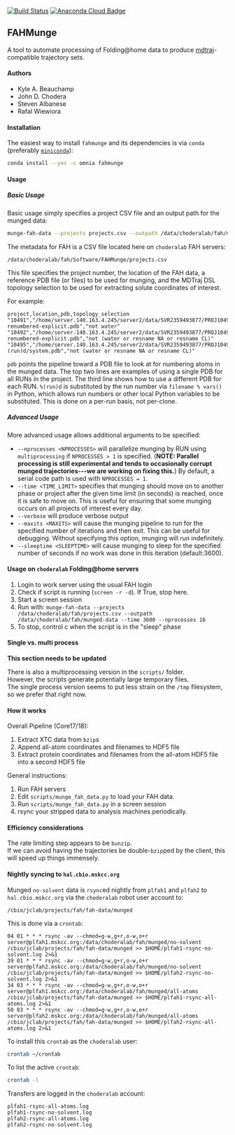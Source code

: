 [![Build Status](https://travis-ci.org/choderalab/fahmunge.png)](https://travis-ci.org/choderalab/fahmunge)
[![Anaconda Cloud Badge](https://anaconda.org/omnia/fahmunge/badges/version.svg)](https://anaconda.org/omnia/fahmunge)

## FAHMunge

A tool to automate processing of Folding@home data to produce [mdtraj](http://mdtraj.org/)-compatible trajectory sets.

#### Authors
* Kyle A. Beauchamp
* John D. Chodera
* Steven Albanese
* Rafal Wiewiora

#### Installation

The easiest way to install `fahmunge` and its dependencies is via `conda` (preferably [`miniconda`](http://conda.pydata.org/miniconda.html)):
```bash
conda install --yes -c omnia fahmunge
```

#### Usage

##### Basic Usage

Basic usage simply specifies a project CSV file and an output path for the munged data:
```bash
munge-fah-data --projects projects.csv --outpath /data/choderalab/fah/munged-data
```
The metadata for FAH is a CSV file located here on `choderalab` FAH servers:
```
/data/choderalab/fah/Software/FAHMunge/projects.csv
```
This file specifies the project number, the location of the FAH data, a reference PDB file (or files) to be used for munging, and the MDTraj DSL topology selection to be used for extracting solute coordinates of interest.

For example:
```
project,location,pdb,topology_selection
"10491","/home/server.140.163.4.245/server2/data/SVR2359493877/PROJ10491/","/home/server.140.163.4.245/server2/projects/GPU/p10491/topol-renumbered-explicit.pdb","not water"
"10492","/home/server.140.163.4.245/server2/data/SVR2359493877/PROJ10492/","/home/server.140.163.4.245/server2/projects/GPU/p10492/topol-renumbered-explicit.pdb","not (water or resname NA or resname CL)"
"10495","/home/server.140.163.4.245/server2/data/SVR2359493877/PROJ10492/","/home/server.140.163.4.245/server2/projects/GPU/p10495/MTOR_HUMAN_D0/RUN%(run)d/system.pdb","not (water or resname NA or resname CL)"
```
`pdb` points the pipeline toward a PDB file to look at for numbering atoms in the munged data.
The top two lines are examples of using a single PDB for all RUNs in the project.
The third line shows how to use a different PDB for each RUN.
`%(run)d` is substituted by the run number via `filename % vars()` in Python, which allows run numbers or other local Python variables to be substituted.
This is done on a per-run basis, not per-clone.

##### Advanced Usage

More advanced usage allows additional arguments to be specified:
* `--nprocesses <NPROCESSES>` will parallelize munging by RUN using `multiprocessing` if `NPROCESSES > 1` is specified. (**NOTE: Parallel processing is still experimental and tends to occasionally corrupt munged trajectories---we are working on fixing this.**) By default, a serial code path is used with `NPROCESSES = 1`.
* `--time <TIME_LIMIT>` specifies that munging should move on to another phase or project after the given time limit (in seconds) is reached, once it is safe to move on.  This is useful for ensuring that some munging occurs on all projects of interest every day.
* `--verbose` will produce verbose output
* `--maxits <MAXITS>` will cause the munging pipeline to run for the specified number of iterations and then exit. This can be useful for debugging. Without specifying this option, munging will run indefinitely.
* `--sleeptime <SLEEPTIME>` will cause munging to sleep for the specified number of seconds if no work was done in this iteration (default:3600).

#### Usage on `choderalab` Folding@home servers

1.  Login to work server using the usual FAH login
2.  Check if script is running (`screen -r -d`).  If True, stop here.
3.  Start a screen session
4.  Run with: `munge-fah-data --projects /data/choderalab/fah/projects.csv --outpath /data/choderalab/fah/munged-data --time 3600 --nprocesses 16`
5.  To stop, control c when the script is in the "sleep" phase

#### Single vs. multi process

**This section needs to be updated**

There is also a multiprocessing version in the `scripts/` folder.  
However, the scripts generate potentially large temporary files.  
The single process version seems to put less strain on the `/tmp` filesystem, so we prefer that right now.

#### How it works

Overall Pipeline (Core17/18):

1.  Extract XTC data from `bzip`s
2.  Append all-atom coordinates and filenames to HDF5 file
3.  Extract protein coordinates and filenames from the all-atom HDF5 file into a second HDF5 file

General instructions:

1.  Run FAH servers
2.  Edit `scripts/munge_fah_data.py` to load your FAH data.
3.  Run `scripts/munge_fah_data.py` in a screen session
4.  rsync your stripped data to analysis machines periodically.  

#### Efficiency considerations

The rate limiting step appears to be `bunzip`.  
If we can avoid having the trajectories be double-`bzip`ped by the client, this will speed up things immensely.

#### Nightly syncing to `hal.cbio.mskcc.org`

Munged `no-solvent` data is `rsync`ed nightly from `plfah1` and `plfah2` to `hal.cbio.mskcc.org` via the `choderalab` robot user account to:
```
/cbio/jclab/projects/fah/fah-data/munged
```
This is done via a `crontab`:
```
04 01 * * * rsync -av --chmod=g-w,g+r,o-w,o+r server@plfah1.mskcc.org:/data/choderalab/fah/munged/no-solvent /cbio/jclab/projects/fah/fah-data/munged >> $HOME/plfah1-rsync-no-solvent.log 2>&1
39 01 * * * rsync -av --chmod=g-w,g+r,o-w,o+r server@plfah2.mskcc.org:/data/choderalab/fah/munged/no-solvent /cbio/jclab/projects/fah/fah-data/munged >> $HOME/plfah2-rsync-no-solvent.log 2>&1
34 03 * * * rsync -av --chmod=g-w,g+r,o-w,o+r server@plfah1.mskcc.org:/data/choderalab/fah/munged/all-atoms /cbio/jclab/projects/fah/fah-data/munged >> $HOME/plfah1-rsync-all-atoms.log 2>&1
50 03 * * * rsync -av --chmod=g-w,g+r,o-w,o+r server@plfah2.mskcc.org:/data/choderalab/fah/munged/all-atoms /cbio/jclab/projects/fah/fah-data/munged >> $HOME/plfah2-rsync-all-atoms.log 2>&1
```
To install this `crontab` as the `choderalab` user:
```bash
crontab ~/crontab
```
To list the active `crontab`:
```bash
crontab -l
```
Transfers are logged in the `choderalab` account:
```
plfah1-rsync-all-atoms.log
plfah1-rsync-no-solvent.log
plfah2-rsync-all-atoms.log
plfah2-rsync-no-solvent.log
```

